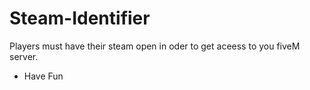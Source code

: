 # Steam-Identifier
Players must have their steam open in oder to get aceess to you fiveM server.

- Have Fun
